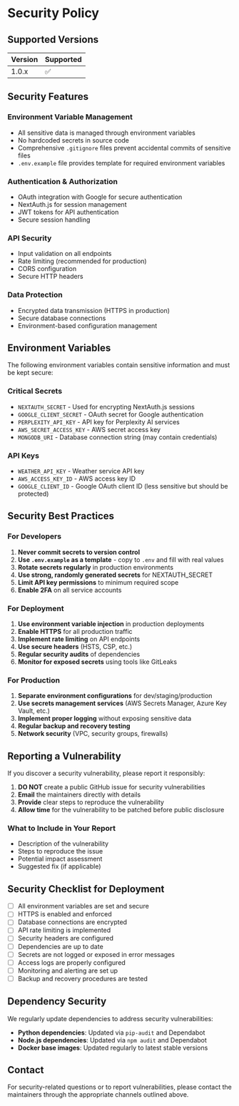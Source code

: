 # Security Policy

## Supported Versions

| Version | Supported          |
| ------- | ------------------ |
| 1.0.x   | :white_check_mark: |

## Security Features

### Environment Variable Management
- All sensitive data is managed through environment variables
- No hardcoded secrets in source code
- Comprehensive `.gitignore` files prevent accidental commits of sensitive files
- `.env.example` file provides template for required environment variables

### Authentication & Authorization
- OAuth integration with Google for secure authentication
- NextAuth.js for session management
- JWT tokens for API authentication
- Secure session handling

### API Security
- Input validation on all endpoints
- Rate limiting (recommended for production)
- CORS configuration
- Secure HTTP headers

### Data Protection
- Encrypted data transmission (HTTPS in production)
- Secure database connections
- Environment-based configuration management

## Environment Variables

The following environment variables contain sensitive information and must be kept secure:

### Critical Secrets
- `NEXTAUTH_SECRET` - Used for encrypting NextAuth.js sessions
- `GOOGLE_CLIENT_SECRET` - OAuth secret for Google authentication
- `PERPLEXITY_API_KEY` - API key for Perplexity AI services
- `AWS_SECRET_ACCESS_KEY` - AWS secret access key
- `MONGODB_URI` - Database connection string (may contain credentials)

### API Keys
- `WEATHER_API_KEY` - Weather service API key
- `AWS_ACCESS_KEY_ID` - AWS access key ID
- `GOOGLE_CLIENT_ID` - Google OAuth client ID (less sensitive but should be protected)

## Security Best Practices

### For Developers
1. **Never commit secrets to version control**
2. **Use `.env.example` as a template** - copy to `.env` and fill with real values
3. **Rotate secrets regularly** in production environments
4. **Use strong, randomly generated secrets** for NEXTAUTH_SECRET
5. **Limit API key permissions** to minimum required scope
6. **Enable 2FA** on all service accounts

### For Deployment
1. **Use environment variable injection** in production deployments
2. **Enable HTTPS** for all production traffic
3. **Implement rate limiting** on API endpoints
4. **Use secure headers** (HSTS, CSP, etc.)
5. **Regular security audits** of dependencies
6. **Monitor for exposed secrets** using tools like GitLeaks

### For Production
1. **Separate environment configurations** for dev/staging/production
2. **Use secrets management services** (AWS Secrets Manager, Azure Key Vault, etc.)
3. **Implement proper logging** without exposing sensitive data
4. **Regular backup and recovery testing**
5. **Network security** (VPC, security groups, firewalls)

## Reporting a Vulnerability

If you discover a security vulnerability, please report it responsibly:

1. **DO NOT** create a public GitHub issue for security vulnerabilities
2. **Email** the maintainers directly with details
3. **Provide** clear steps to reproduce the vulnerability
4. **Allow time** for the vulnerability to be patched before public disclosure

### What to Include in Your Report
- Description of the vulnerability
- Steps to reproduce the issue
- Potential impact assessment
- Suggested fix (if applicable)

## Security Checklist for Deployment

- [ ] All environment variables are set and secure
- [ ] HTTPS is enabled and enforced
- [ ] Database connections are encrypted
- [ ] API rate limiting is implemented
- [ ] Security headers are configured
- [ ] Dependencies are up to date
- [ ] Secrets are not logged or exposed in error messages
- [ ] Access logs are properly configured
- [ ] Monitoring and alerting are set up
- [ ] Backup and recovery procedures are tested

## Dependency Security

We regularly update dependencies to address security vulnerabilities:

- **Python dependencies**: Updated via `pip-audit` and Dependabot
- **Node.js dependencies**: Updated via `npm audit` and Dependabot
- **Docker base images**: Updated regularly to latest stable versions

## Contact

For security-related questions or to report vulnerabilities, please contact the maintainers through the appropriate channels outlined above.
